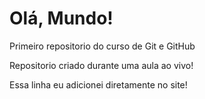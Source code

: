 # Olá, Mundo!
 Primeiro repositorio do curso de Git e GitHub

 Repositorio criado durante uma aula ao vivo!

Essa linha eu adicionei diretamente no site!
